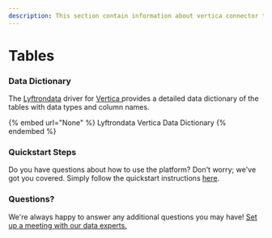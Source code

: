 ```yaml
---
description: This section contain information about vertica connector tables information
---
```


# Tables

### Data Dictionary

The [Lyftrondata](https://www.lyftrondata.com/) driver for [Vertica](None/)[ ](https://www.lyftrondata.com/integration/vertica/)provides a detailed data dictionary of the tables with data types and column names.

{% embed url="None" %}
Lyftrondata Vertica Data Dictionary
{% endembed %}

### Quickstart Steps

Do you have questions about how to use the platform? Don't worry; we've got you covered. Simply follow the quickstart instructions [here](../README.md).

### Questions? <a href="#questions" id="questions"></a>

We're always happy to answer any additional questions you may have! [Set up a meeting with our data experts.](https://www.lyftrondata.com/book-a-meeting/)

